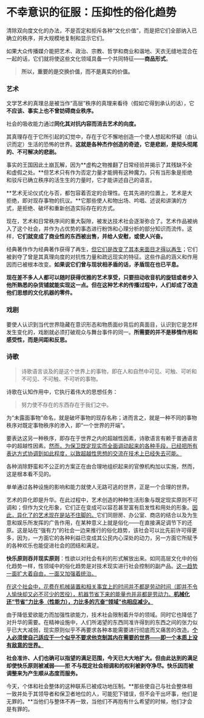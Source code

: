 # 不幸意识的征服：压抑性的俗化趋势

清除双向度文化的办法，不是否定和拒斥各种“文化价值”，而是把它们全部纳入已确立的秩序，并大规模地复制和显示它们。

如果大众传播媒介能把艺术、政治、宗教、哲学和商业和谐地、天衣无缝地混合在一起的话，它们就将使这些文化领域具备一个共同特征——**商品形式**。

> **所以，重要的是交换价值，而不是真实的价值。**

### 艺术

文学艺术的真理总是被当作“高层”秩序的真理来看待（假如它得到承认的话），它**不应该、事实上也不曾妨碍商业秩序。**

社会的吸收能力通过**同化其对抗内容而消去艺术的向度。**

其真理存在于它所引起的幻觉中，存在于它不懈地创造一个使人想起和怀疑（由认识而定）生活的恐怖的世界。**这就是各种杰作创造的奇迹，它是悲剧，是彻头彻尾的、不可解决的悲剧。**

事实的王国因此土崩瓦解，因为**虚构之物推翻了日常经验并揭示了其残缺不全和虚假之处。**但艺术只有作为否定力量才能拥有这种魔力。只有当形象是拒绝和驳斥已确立秩序的活生生的力量时，它才能讲述自己的语言。

**艺术无论仪式化与否，都包容着否定的合理性。在其先进的位置上，艺术是大拒绝，即对现存事物的抗议。**它那些使人和物出场、吟唱、述说和讲演的方式，是拒绝、破坏和重新创造实际存在的方式。

现在，艺术和日常秩序间的重大裂隙，被发达技术社会逐渐弥合了。艺术作品被纳入了这个社会，并作为占优势的事态进行粉饰和心理分析的部分知识而流传。这样，**它们就变成了商业性的东西被出售，并给人安慰，或使人兴奋。**

经典著作作为经典著作获得了再生，<u>但它们是改变了其本来面目才得以再生</u>；它们被剥夺了曾是其真理向度的对抗性力量和疏远现实的特征。这些作品的涵义和作用因而已被根本改变。**如果说它们曾与现状相矛盾的话，矛盾现在也已平息。**

**现在差不多人人都可以随时获得优雅的艺术享受，只要扭动收音机的旋钮或者步入他所熟悉的杂货铺就能实现这一点。但在这种艺术的传播过程中，人们却成了改造他们思想的文化机器的零件。**

### 戏剧

要使人认识到当代世界隐藏在意识形态和物质面纱背后的真面目，认识到它是怎样发生变化的，戏剧就必须打破观众与舞台事件的同一。**所需要的并不是移情作用和感受性，而是间距和反思。**

### 诗歌

> 诗歌语言谈及的是这个世界上的事物，即在人和自然中可见、可触、可听和不可见、不可触、不可听的事物。

诗歌在认知作用中，它执行着伟大的思想任务：

> 努力使不存在的东西存在于我们之中。

为“未露面事物”命名，就是破坏事物的现存名称；进而言之，就是一种不同的事物秩序对既定事物秩序的渗入，即“一个世界的开端”。

要表达这另一种秩序，即存在于世界之内的超越性因素，诗歌语言有赖于普通语言中的超越性因素。<u>然而，为保卫既定现实而全面调动起来的各种手段，已经把所有表达方式协调到如此程度，以致超越性思想的交流在技术上已经失去可能。</u>

各种消除野蛮和不公正的方案正在由合理地组织起来的官僚机构加以实施，然而，这是根本看不见的。

单单通过各种设施的影响和能力就使人无路可逃的世界，正是一个合理的世界。

艺术的异化即是升华。在此过程中，艺术创造的种种生活形象与既定现实原则不可调和；但作为文化形象，它们正在变成可以容忍甚至富有启发性和用处的形象。<u>因此，异化了的艺术现在是站不住脚的。</u>它们同厨房、办公室、商店的结合以及为生意和娱乐所发挥的广告作用，在某种意义上就是俗化——在直接满足调节下的还原。这是站在“强有力”的社会一边来推行的俗化趋势，该社会可以比先前许可得更多，因为，一方面它的各种利益已变成其公民内心深处的动力，另一方面它所赋予的各种欢乐也能促进社会的团结和满足。

**快乐原则吞并现实原则**：性欲以对社会有利的形式解放出来。如同高层文化中的俗化趋势一样，性领域中的俗化趋势是对技术现实进行社会控制的副产品。<u>这一趋势一面扩大着自由，一面又加强着统治。</u>

<u>在这个社会中，花费在机械装置和相关事宜上的时间并不都是劳动时间（即并不令人愉快却又必不可少的苦役），机器节省下来的能量也并非都是劳动力。**机械化还“节省”力比多（性能力），力比多的亢奋“领域”也相应减少。**</u>

由于降低爱欲能力而加强性欲能力，技术社会限制着升华的领域。同时它也降低了对升华的需要。在精神设施中，人们所渴望的东西同准许得到的东西之间的张力似乎已大大减弱，现实原则似乎不再要求各种本能需要进行彻底而又痛苦的改造。<u>**个人必须使自己适应于一个似乎不要求他克制其内在需要的世界——即一个本质上没有敌意的世界。**</u>

**社会准许、人们也确可以指望的满足范围，今天已大大地扩大。但由此达到的满足却使快乐原则被减弱——拒 不与既定社会相调和的权利被剥夺净尽。快乐因而被调整来为产生顺从态度而服务。**

今天，个体和社会整体的这种联系已被成功地压制。**那些使自己与社会整体相一致并处于其领导者和保卫者地位的人，可能犯下错误，但不会干出坏事，他们是无罪的。**当他们与整体不再一致，当他们不再抱有什么希望的时候，他们才会是有罪的。